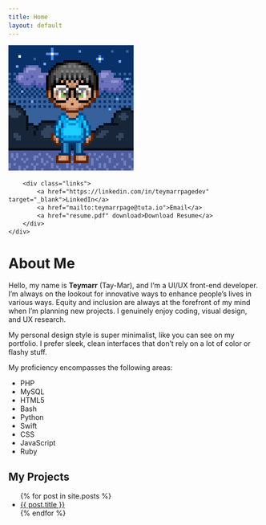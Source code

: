 ```yaml
---
title: Home
layout: default
---
```


<link rel="stylesheet" href="style.css">

<div class="container">
    <div class="left">
        <img src="avatar.png" alt="Teymarr's Profile Picture" class="profile-pic">

        <div class="links">
            <a href="https://linkedin.com/in/teymarrpagedev" target="_blank">LinkedIn</a>
            <a href="mailto:teymarrpage@tuta.io">Email</a>
            <a href="resume.pdf" download>Download Resume</a>
        </div>
    </div>

 <div class="about-me">
    <h1>About Me</h1>
    <p>
        Hello, my name is <strong>Teymarr</strong> (Tay-Mar), and I’m a UI/UX front-end developer. I’m always on the lookout for innovative ways to enhance people’s lives in various ways. Equity and inclusion are always at the forefront of my mind when I’m planning new projects. I genuinely enjoy coding, visual design, and UX research.
    </p>
    <p>
        My personal design style is super minimalist, like you can see on my portfolio. I prefer sleek, clean interfaces that don’t rely on a lot of color or flashy stuff.
    </p>
    <p>
        My proficiency encompasses the following areas:
    </p>
    <ul>
        <li>PHP</li>
        <li>MySQL</li>
        <li>HTML5</li>
        <li>Bash</li>
        <li>Python</li>
        <li>Swift</li>
        <li>CSS</li>
        <li>JavaScript</li>
        <li>Ruby</li>
    </ul>
</div>

<div class="projects">
    <h2>My Projects</h2>
    <ul class="project-list">
        {% for post in site.posts %}
            <li>
                <a href="{{ post.url | relative_url }}">{{ post.title }}</a>
            </li>
        {% endfor %}
    </ul>
</div>

